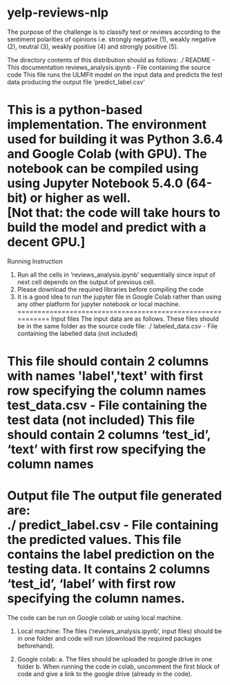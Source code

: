 # yelp-reviews-nlp
The purpose of the challenge is to classify text or reviews according to the sentiment polarities of opinions i.e. strongly  negative (1), weakly negative (2), neutral (3), weakly positive  (4) and strongly positive (5).


The directory contents of this distribution should as follows: 
./ 
README - This documentation 
reviews_analysis.ipynb - File containing the source code 
 This file runs the ULMFit model on the input data and predicts the test 
data producing the output file ‘predict_label.csv’ 

 

This is a python-based implementation. The environment used for building it 
was Python 3.6.4 and Google Colab (with GPU).  The notebook can be 
compiled using  using Jupyter Notebook 5.4.0 (64-bit) or higher as well.  
[Not that: the code will take hours to build the model and predict with a decent 
GPU.] 
=========================================================== 
Running Instruction  
1. Run all the cells in ‘reviews_analysis.ipynb’ sequentially since input 
of next cell depends on the output of previous cell. 
2. Please download the required libraries before compiling the code 
3. It is a good idea to run the jupyter file in Google Colab rather than using 
any other platform for jupyter notebook or local machine.  
=========================================================== 
Input files 
The input data are as follows. These files should be in the same folder as the 
source code file: 
./ 
labeled_data.csv - File containing the labelled data (not included) 


This file should contain 2 columns with names 'label','text' with first row 
specifying the column names 
test_data.csv - File containing the test data (not included) 
This file should contain 2 columns ‘test_id’, ‘text’ with first row specifying 
the column names 
=========================================================== 
Output file 
The output file generated are:  
./ 
predict_label.csv                 - File containing the predicted values.
 This file contains the label prediction on the testing data. It contains 2 
columns ‘test_id’, ‘label’ with first row specifying the column names. 
=========================================================== 

 

The code can be run on Google colab or using local machine. 
1. Local machine: The files (‘reviews_analysis.ipynb’, input files) should 
be in one folder and code will run (download the required packages 
beforehand). 

 

2. Google colab: 
a. The files should be uploaded to google drive in one folder 
b. When running the code in colab, uncomment the first block of 
code and give a link to the google drive (already in the code). 

